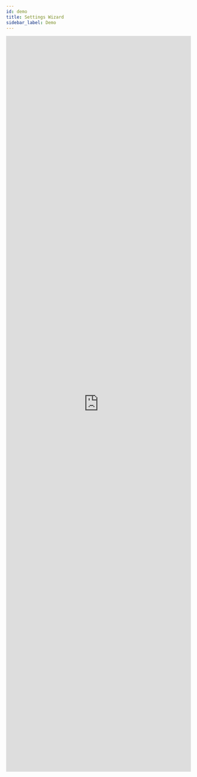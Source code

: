 ```yaml
---
id: demo
title: Settings Wizard
sidebar_label: Demo
---
```


<iframe src="https://www.kizeoforms.com/dbconnector_wizard.php" frameborder="0" style="width: 100%; height: 2000px"></iframe>